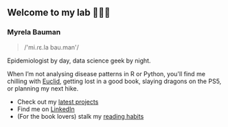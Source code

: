
## Welcome to my lab 👩🏽‍💻 

### Myrela Bauman  


> /'mi.ɾɛ.la bau.man'/


Epidemiologist by day, data science geek by night.

When I’m not analysing disease patterns in R or Python, you'll find me chilling with
<a href="https://raw.githubusercontent.com/MyreLab/MyreLab/3255dd8f381b79eafbf21f92cd84a21aebd174e2/euclid.jpeg" target="_blank"> Euclid</a>, getting lost in a good book, slaying dragons on the PS5, or planning my next hike.

- Check out my <a href="https://github.com/MyreLab?tab=repositories" target="_blank"> latest projects</a>
- Find me on <a href="https://www.linkedin.com/in/myrelabauman/" target="_blank"> LinkedIn</a> 
- (For the book lovers) stalk my <a href="https://www.goodreads.com/myrelabauman" target="_blank"> reading habits</a> 

<!-- [![Top Langs](https://github-readme-stats-ten-drab-82.vercel.app/api/top-langs/?username=myrelab&show_icons=true&theme=tokyonight)](https://github.com/anuraghazra/github-readme-stats) -->


